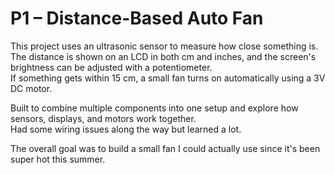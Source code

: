 # P1 – Distance-Based Auto Fan

This project uses an ultrasonic sensor to measure how close something is.  
The distance is shown on an LCD in both cm and inches, and the screen's brightness can be adjusted with a potentiometer.  
If something gets within 15 cm, a small fan turns on automatically using a 3V DC motor.

Built to combine multiple components into one setup and explore how sensors, displays, and motors work together.  
Had some wiring issues along the way but learned a lot.

The overall goal was to build a small fan I could actually use since it's been super hot this summer.
